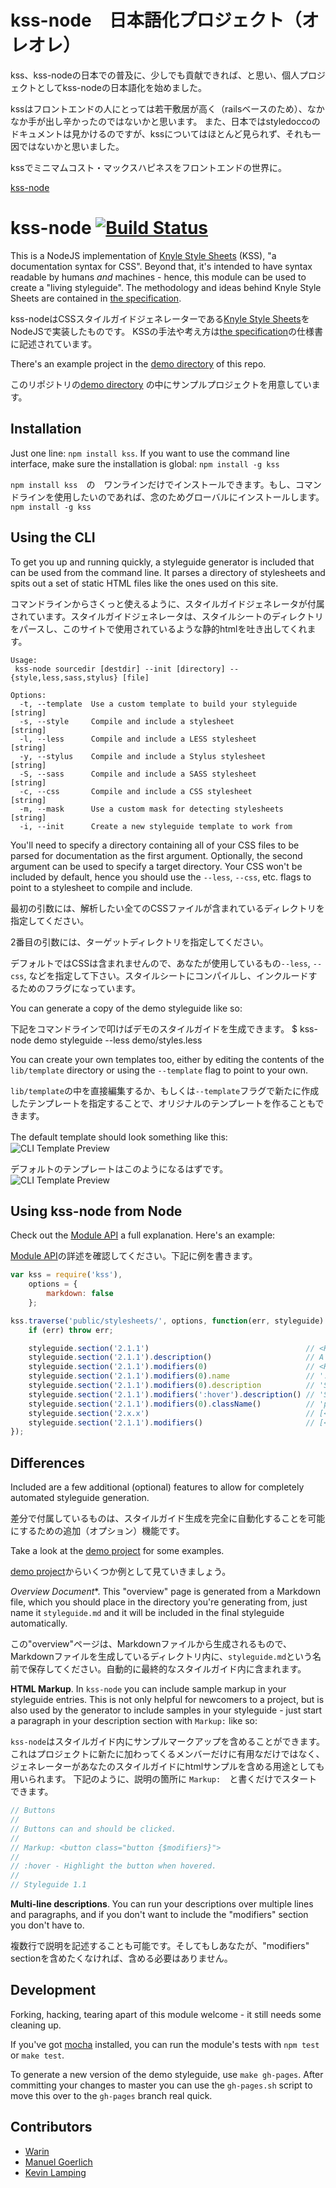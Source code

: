# kss-node　日本語化プロジェクト（オレオレ）

kss、kss-nodeの日本での普及に、少しでも貢献できれば、と思い、個人プロジェクトとしてkss-nodeの日本語化を始めました。

kssはフロントエンドの人にとっては若干敷居が高く（railsベースのため）、なかなか手が出し辛かったのではないかと思います。
また、日本ではstyledoccoのドキュメントは見かけるのですが、kssについてはほとんど見られず、それも一因ではないかと思いました。

kssでミニマムコスト・マックスハピネスをフロントエンドの世界に。

[kss-node](https://github.com/hughsk/kss-node)

# kss-node [![Build Status](https://secure.travis-ci.org/hughsk/kss-node.png?branch=master)](http://travis-ci.org/hughsk/kss-node)

This is a NodeJS implementation of [Knyle Style Sheets](https://github.com/kneath/kss) (KSS), "a documentation syntax for CSS". Beyond that, it's intended to have syntax readable by humans *and* machines - hence, this module can be used to create a "living styleguide". The methodology and ideas behind Knyle Style Sheets are contained in [the specification](https://github.com/kneath/kss/blob/master/SPEC.md).

kss-nodeはCSSスタイルガイドジェネレーターである[Knyle Style Sheets](https://github.com/kneath/kss)をNodeJSで実装したものです。
KSSの手法や考え方は[the specification](https://github.com/kneath/kss/blob/master/SPEC.md)の仕様書に記述されています。

There's an example project in the [demo directory](https://github.com/hughsk/kss-node/tree/master/demo) of this repo.

このリポジトリの[demo directory](https://github.com/hughsk/kss-node/tree/master/demo) の中にサンプルプロジェクトを用意しています。

## Installation
Just one line: `npm install kss`. If you want to use the command line interface, make sure the installation is global: `npm install -g kss`

`npm install kss`　の　ワンラインだけでインストールできます。もし、コマンドラインを使用したいのであれば、念のためグローバルにインストールします。`npm install -g kss`

## Using the CLI
To get you up and running quickly, a styleguide generator is included that can be used from the command line. It parses a directory of stylesheets and spits out a set of static HTML files like the ones used on this site.

コマンドラインからさくっと使えるように、スタイルガイドジェネレータが付属されています。スタイルガイドジェネレータは、スタイルシートのディレクトリをパースし、このサイトで使用されているような静的htmlを吐き出してくれます。


```
Usage:
 kss-node sourcedir [destdir] --init [directory] --{style,less,sass,stylus} [file]

Options:
  -t, --template  Use a custom template to build your styleguide [string]
  -s, --style     Compile and include a stylesheet               [string]
  -l, --less      Compile and include a LESS stylesheet          [string]
  -y, --stylus    Compile and include a Stylus stylesheet        [string]
  -S, --sass      Compile and include a SASS stylesheet          [string]
  -c, --css       Compile and include a CSS stylesheet           [string]
  -m, --mask      Use a custom mask for detecting stylesheets    [string]
  -i, --init      Create a new styleguide template to work from
```

You'll need to specify a directory containing all of your CSS files to be parsed for documentation as the first argument. Optionally, the second argument can be used to specify a target directory. Your CSS won't be included by default, hence you should use the `--less`, `--css`, etc. flags to point to a stylesheet to compile and include.

最初の引数には、解析したい全てのCSSファイルが含まれているディレクトリを指定してください。

2番目の引数には、ターゲットディレクトリを指定してください。

デフォルトではCSSは含まれませんので、あなたが使用しているもの`--less`, `--css`, などを指定して下さい。スタイルシートにコンパイルし、インクルードするためのフラグになっています。


You can generate a copy of the demo styleguide like so:

下記をコマンドラインで叩けばデモのスタイルガイドを生成できます。
    $ kss-node demo styleguide --less demo/styles.less

You can create your own templates too, either by editing the contents of the `lib/template` directory or using the `--template` flag to point to your own.

`lib/template`の中を直接編集するか、もしくは`--template`フラグで新たに作成したテンプレートを指定することで、オリジナルのテンプレートを作ることもできます。


The default template should look something like this:　![CLI Template Preview](https://raw.github.com/hughsk/kss-node/develop/demo/preview.png)

デフォルトのテンプレートはこのようになるはずです。　![CLI Template Preview](https://raw.github.com/hughsk/kss-node/develop/demo/preview.png)

## Using kss-node from Node
Check out the [Module API](https://github.com/hughsk/kss-node/wiki/Module-API) a full explanation. Here's an example:

[Module API](https://github.com/hughsk/kss-node/wiki/Module-API)の詳述を確認してください。下記に例を書きます。

``` javascript
var kss = require('kss'),
    options = {
        markdown: false
    };

kss.traverse('public/stylesheets/', options, function(err, styleguide) {
    if (err) throw err;

    styleguide.section('2.1.1')                                   // <KssSection>
    styleguide.section('2.1.1').description()                     // A button suitable for giving stars to someone
    styleguide.section('2.1.1').modifiers(0)                      // <KssModifier>
    styleguide.section('2.1.1').modifiers(0).name                 // ':hover'
    styleguide.section('2.1.1').modifiers(0).description          // 'Subtle hover highlight'
    styleguide.section('2.1.1').modifiers(':hover').description() // 'Subtle hover highlight'
    styleguide.section('2.1.1').modifiers(0).className()          // 'pseudo-class-hover'
    styleguide.section('2.x.x')                                   // [<KssSection>, ...]
    styleguide.section('2.1.1').modifiers()                       // [<KssModifier>, ...]
});
```

## Differences

Included are a few additional (optional) features to allow for completely automated styleguide generation.

差分で付属しているものは、スタイルガイド生成を完全に自動化することを可能にするための追加（オプション）機能です。


Take a look at the [demo project](http://github.com/hughsk/kss-node/tree/master/demo) for some examples.

[demo project](http://github.com/hughsk/kss-node/tree/master/demo)からいくつか例として見ていきましょう。


*Overview Document**. 
This "overview" page is generated from a Markdown file, which you should place in the directory you're generating from, just name it `styleguide.md` and it will be included in the final styleguide automatically.

この"overview"ページは、Markdownファイルから生成されるもので、Markdownファイルを生成しているディレクトリ内に、`styleguide.md`という名前で保存してください。自動的に最終的なスタイルガイド内に含まれます。


**HTML Markup**. In `kss-node` you can include sample markup in your styleguide entries. This is not only helpful for newcomers to a project, but is also used by the generator to include samples in your styleguide - just start a paragraph in your description section with `Markup:` like so:

`kss-node`はスタイルガイド内にサンプルマークアップを含めることができます。これはプロジェクトに新たに加わってくるメンバーだけに有用なだけではなく、ジェネレーターがあなたのスタイルガイドにhtmlサンプルを含める用途としても用いられます。
下記のように、説明の箇所に `Markup:`　と書くだけでスタートできます。

``` javascript
// Buttons
//
// Buttons can and should be clicked.
//
// Markup: <button class="button {$modifiers}">
//
// :hover - Highlight the button when hovered.
//
// Styleguide 1.1
```

**Multi-line descriptions**.
You can run your descriptions over multiple lines and paragraphs, and if you don't want to include the "modifiers" section you don't have to.

複数行で説明を記述することも可能です。そしてもしあなたが、"modifiers" sectionを含めたくなければ、含める必要はありません。

## Development
Forking, hacking, tearing apart of this module welcome - it still needs some cleaning up.

If you've got [mocha](https://github.com/visionmedia/mocha) installed, you can run the module's tests with `npm test` or `make test`.

To generate a new version of the demo styleguide, use `make gh-pages`. After committing your changes to master you can use the `gh-pages.sh` script to move this over to the `gh-pages` branch real quick.

## Contributors

* [Warin](http://github.com/Warin)
* [Manuel Goerlich](http://github.com/MaThGo)
* [Kevin Lamping](http://github.com/klamping)
